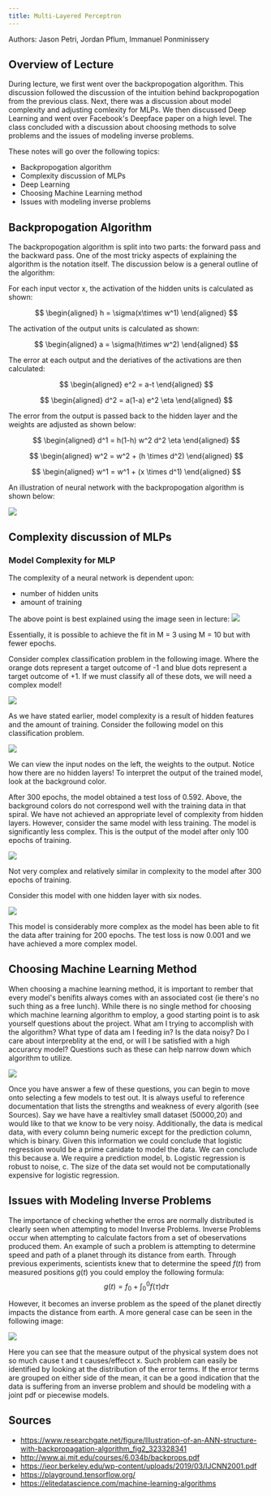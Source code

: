 ```yaml
---
title: Multi-Layered Perceptron
---
```

Authors: Jason Petri, Jordan Pflum, Immanuel Ponminissery

## Overview of Lecture

During lecture, we first went over the backpropogation algorithm. This discussion followed the discussion of the intuition behind backpropogation from the previous class. Next, there was a discussion about model complexity and adjusting comlexity for MLPs. We then discussed Deep Learning and went over Facebook's Deepface paper on a high level. The class concluded with a discussion about choosing methods to solve problems and the issues of modeling inverse problems.

These notes will go over the following topics:
* Backpropogation algorithm
* Complexity discussion of MLPs
* Deep Learning
* Choosing Machine Learning method
* Issues with modeling inverse problems


## Backpropogation Algorithm

The backpropogation algorithm is split into two parts: the forward pass and the backward pass. One of the most tricky aspects of explaining the algorithm is the notation itself. The discussion below is a general outline of the algorithm:

For each input vector x, the activation of the hidden units is calculated as shown:

$$
\begin{aligned}
h = \sigma(x\times w^1)
\end{aligned}
$$

The activation of the output units is calculated as shown:

$$
\begin{aligned}
a = \sigma(h\times w^2)
\end{aligned}
$$

The error at each output and the deriatives of the activations are then calculated:

$$
\begin{aligned}
e^2 = a-t
\end{aligned}
$$

$$
\begin{aligned}
d^2 = a(1-a) e^2 \eta
\end{aligned}
$$

The error from the output is passed back to the hidden layer and the weights are adjusted as shown below:

$$
\begin{aligned}
d^1 = h(1-h) w^2 d^2 \eta
\end{aligned}
$$

$$
\begin{aligned}
w^2 = w^2 + (h \times d^2)
\end{aligned}
$$

$$
\begin{aligned}
w^1 = w^1 + (x \times d^1)
\end{aligned}
$$

An illustration of neural network with the backpropogation algorithm is shown below:

![](backprop.png)

## Complexity discussion of MLPs

### Model Complexity for MLP

The complexity of a neural network is dependent upon:
* number of hidden units
* amount of training

The above point is best explained using the image seen in lecture:
![](complexity.png)

Essentially, it is possible to achieve the fit in M = 3 using M = 10 but with fewer epochs.

Consider complex classification problem in the following image. Where the orange dots represent a target outcome of -1 and blue dots represent a target outcome of +1. If we must classify all of these dots, we will need a complex model!

![](jason_1.png)

As we have stated earlier, model complexity is a result of hidden features and the amount of training. Consider the following model on this classification problem.

![](jason_2.png)

We can view the input nodes on the left, the weights to the output. Notice how there are no hidden layers! To interpret the output of the trained model, look at the background color.

After 300 epochs, the model obtained a test loss of 0.592. Above, the background colors do not correspond well with the training data in that spiral. We have not achieved an appropriate level of complexity from hidden layers. However, consider the same model with less training. The model is significantly less complex. This is the output of the model after only 100 epochs of training.

![](jason_3.png)

Not very complex and relatively similar in complexity to the model after 300 epochs of training.

Consider this model with one hidden layer with six nodes.

![](jason_4.png)

This model is considerably more complex as the model has been able to fit the data after training for 200 epochs. The test loss is now 0.001 and we have achieved a more complex model.

## Choosing Machine Learning Method

When choosing a machine learning method, it is important to rember that every model's benifits always comes with an associated cost (ie there's no such thing as a free lunch). While there is no single method for choosing which machine learning algorithm to employ, a good starting point is to ask yourself questions about the project. What am I trying to accomplish with the algorithm? What type of data am I feeding in? Is the data noisy? Do I care about interpreblity at the end, or will I be satisfied with a high accurarcy model? Questions such as these can help narrow down which algorithm to utilize.

![](jordan_1.png)

Once you have answer a few of these questions, you can begin to move onto selecting a few models to test out. It is always useful to reference documentation that lists the strengths and weakness of every algorith (see Sources). Say we have have a realtivley small dataset (50000,20) and would like to that we know to be very noisy. Additionally, the data is medical data, with every column being numeric except for the prediction column, which is binary. Given this information we could conclude that logistic regression would be a prime canidate to model the data. We can conclude this because a. We require a prediction model, b. Logistic regression is robust to noise, c. The size of the data set would not be computationally expensive for logistic regression.

## Issues with Modeling Inverse Problems

The importance of checking whether the erros are normally distributed is clearly seen when attempting to model Inverse Problems. Inverse Problems occur when attempting to calculate factors from a set of obeservations produced them. An example of such a problem is attempting to determine speed and path of a planet through its distance from earth. Through previous experiments, scientists knew that to determine the speed $f(t)$ from measured positions $g(t)$ you could employ the following formula:
$$g(t) = f_{0} + \int^{0}_{0} f(\tau)d\tau$$

However, it becomes an inverse problem as the speed of the planet directly impacts the distance from earth. A more general case can be seen in the following image:

![](jordan_2.png)

Here you can see that the measure output of the physical system does not so much cause t and t causes/effecct x. Such problem can easily be identified by looking at the distribution of the error terms. If the error terms are grouped on either side of the mean, it can be a good indication that the data is suffering from an inverse problem and should be modeling with a joint pdf or piecewise models.

## Sources
* https://www.researchgate.net/figure/Illustration-of-an-ANN-structure-with-backpropagation-algorithm_fig2_323328341
* http://www.ai.mit.edu/courses/6.034b/backprops.pdf
* https://ieor.berkeley.edu/wp-content/uploads/2019/03/IJCNN2001.pdf
* https://playground.tensorflow.org/
* https://elitedatascience.com/machine-learning-algorithms

